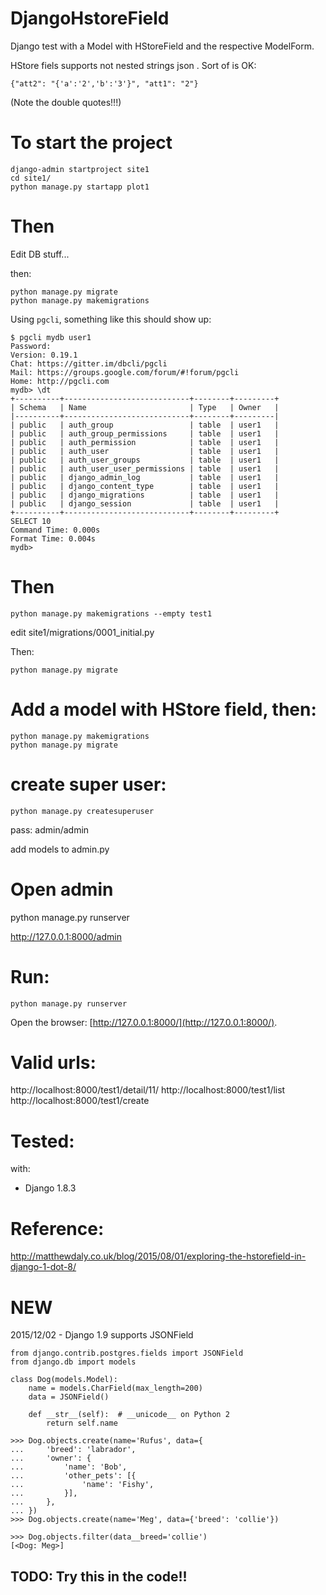 # DjangoHstoreField
Django test with a Model with HStoreField and the respective ModelForm.

HStore fiels supports not nested strings json . Sort of is OK:
```
{"att2": "{'a':'2','b':'3'}", "att1": "2"}
```
(Note the double quotes!!!)

# To start the project

```
django-admin startproject site1
cd site1/
python manage.py startapp plot1
```
# Then

Edit DB stuff...

then:
```
python manage.py migrate
python manage.py makemigrations
```

Using ```pgcli```, something like this should show up:

```
$ pgcli mydb user1
Password:
Version: 0.19.1
Chat: https://gitter.im/dbcli/pgcli
Mail: https://groups.google.com/forum/#!forum/pgcli
Home: http://pgcli.com
mydb> \dt
+----------+----------------------------+--------+---------+
| Schema   | Name                       | Type   | Owner   |
|----------+----------------------------+--------+---------|
| public   | auth_group                 | table  | user1   |
| public   | auth_group_permissions     | table  | user1   |
| public   | auth_permission            | table  | user1   |
| public   | auth_user                  | table  | user1   |
| public   | auth_user_groups           | table  | user1   |
| public   | auth_user_user_permissions | table  | user1   |
| public   | django_admin_log           | table  | user1   |
| public   | django_content_type        | table  | user1   |
| public   | django_migrations          | table  | user1   |
| public   | django_session             | table  | user1   |
+----------+----------------------------+--------+---------+
SELECT 10
Command Time: 0.000s
Format Time: 0.004s
mydb>
```

# Then

```
python manage.py makemigrations --empty test1
```

edit
site1/migrations/0001_initial.py

Then:
```
python manage.py migrate
```

# Add a model with HStore field, then:

```
python manage.py makemigrations
python manage.py migrate
```


# create super user:
```
python manage.py createsuperuser
```
pass: admin/admin

add models to admin.py

# Open admin

python manage.py runserver

http://127.0.0.1:8000/admin

# Run:
```
python manage.py runserver
```
Open the browser: [http://127.0.0.1:8000/](http://127.0.0.1:8000/).


# Valid urls:
http://localhost:8000/test1/detail/11/
http://localhost:8000/test1/list
http://localhost:8000/test1/create


# Tested:
with:
- Django 1.8.3


# Reference:
http://matthewdaly.co.uk/blog/2015/08/01/exploring-the-hstorefield-in-django-1-dot-8/


# NEW

2015/12/02 - Django 1.9 supports JSONField

```
from django.contrib.postgres.fields import JSONField
from django.db import models

class Dog(models.Model):
    name = models.CharField(max_length=200)
    data = JSONField()

    def __str__(self):  # __unicode__ on Python 2
        return self.name
```

```
>>> Dog.objects.create(name='Rufus', data={
...     'breed': 'labrador',
...     'owner': {
...         'name': 'Bob',
...         'other_pets': [{
...             'name': 'Fishy',
...         }],
...     },
... })
>>> Dog.objects.create(name='Meg', data={'breed': 'collie'})

>>> Dog.objects.filter(data__breed='collie')
[<Dog: Meg>]
```

## TODO: Try this in the code!!
